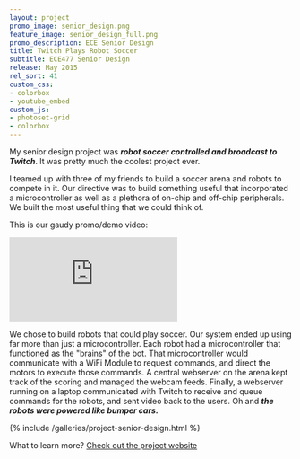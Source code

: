 ```yaml
---
layout: project
promo_image: senior_design.png
feature_image: senior_design_full.png
promo_description: ECE Senior Design
title: Twitch Plays Robot Soccer
subtitle: ECE477 Senior Design
release: May 2015
rel_sort: 41
custom_css:
- colorbox
- youtube_embed
custom_js:
- photoset-grid
- colorbox
---
```

My senior design project was ***robot soccer controlled and broadcast to
Twitch***.  It was pretty much the coolest project ever.

I teamed up with three of my friends to
build a soccer arena and robots to compete in it.  Our directive was to
build something useful that incorporated a microcontroller as well as a
plethora of on-chip and off-chip peripherals. We built the most useful
thing that we could think of.

This is our gaudy promo/demo video:

<div class="video-container">
<iframe class="video" src="https://www.youtube.com/embed/29wN6f5H5uw" frameborder="0" allowfullscreen></iframe>
</div>

We chose to build robots that could play soccer.  Our system ended up
using far more than just a microcontroller.  Each robot had a
microcontroller that functioned as the "brains" of the bot.  That
microcontroller would communicate with a WiFi Module to request
commands, and direct the motors to execute those commands.  A central
webserver on the arena kept track of the scoring and managed the webcam
feeds.  Finally, a webserver running on a laptop communicated with
Twitch to receive and queue commands for the robots, and sent video back
to the users. Oh and ***the robots were powered like bumper cars.***

{% include /galleries/project-senior-design.html %}

What to learn more? [Check out the project
website](https://engineering.purdue.edu/ece477/Archive/2015/Spring/477grp1/)
